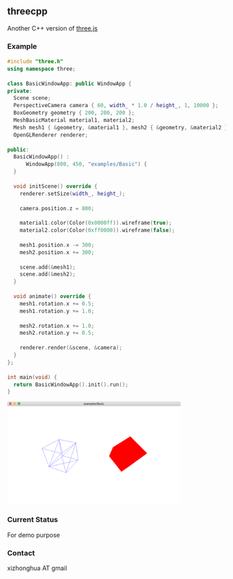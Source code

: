 ## threecpp

Another C++ version of [three.js](https://threejs.org/)


### Example
```c++
#include "three.h"
using namespace three;

class BasicWindowApp: public WindowApp {
private:
  Scene scene;
  PerspectiveCamera camera { 60, width_ * 1.0 / height_, 1, 10000 };
  BoxGeometry geometry { 200, 200, 200 };
  MeshBasicMaterial material1, material2;
  Mesh mesh1 { &geometry, &material1 }, mesh2 { &geometry, &material2 };
  OpenGLRenderer renderer;

public:
  BasicWindowApp() :
      WindowApp(800, 450, "examples/Basic") {
  }

  void initScene() override {
    renderer.setSize(width_, height_);

    camera.position.z = 800;

    material1.color(Color(0x0000ff)).wireframe(true);
    material2.color(Color(0xff0000)).wireframe(false);

    mesh1.position.x -= 300;
    mesh2.position.x += 300;

    scene.add(&mesh1);
    scene.add(&mesh2);
  }

  void animate() override {
    mesh1.rotation.x += 0.5;
    mesh1.rotation.y += 1.0;

    mesh2.rotation.x += 1.0;
    mesh2.rotation.y += 0.5;

    renderer.render(&scene, &camera);
  }
};

int main(void) {
  return BasicWindowApp().init().run();
}
```

<img src="./docs/examples/basic.png" width="400" />

### Current Status
For demo purpose

### Contact
xizhonghua AT gmail
